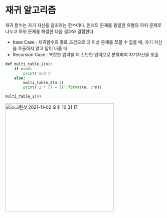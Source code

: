 # 재귀 알고리즘
재귀 함수는 자기 자신을 참조하는 함수이다. 원래의 문제를 동일한 유형의 하위 문제로 나누고 하위 문제를 해결한 다음 결과와 결합한다.
- base Case : 재귀함수의 종료 조건으로 더 이상 문제를 쪼갤 수 없을 때, 자기 자신을 호출하지 않고 답이 나올 때
- Recursion Case : 복잡한 입력을 더 간단한 입력으로 분류하여 자기자신을 호출


```python
def multi_table_2(n):
    if n==0:
        print('end')
    else:
        multi_table_2(n-1)
        print('2 * {} = {}'.format(n, 2*n))

multi_table_2(9)
```

<img width="346" alt="스크린샷 2021-11-02 오후 10 31 17" src="https://user-images.githubusercontent.com/65120581/139856559-2c99f191-4666-4111-89dd-0f5b8b46011e.png">
